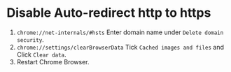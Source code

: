# Disable Auto-redirect http to https

1. `chrome://net-internals/#hsts` Enter domain name under `Delete domain security`.
2. `chrome://settings/clearBrowserData` Tick `Cached images and files` and Click `Clear data`.
3. Restart Chrome Browser.

